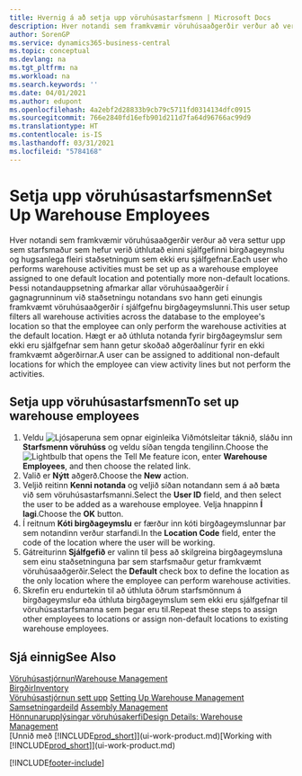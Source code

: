 ```yaml
---
title: Hvernig á að setja upp vöruhúsastarfsmenn | Microsoft Docs
description: Hver notandi sem framkvæmir vöruhúsaaðgerðir verður að vera settur upp sem starfsmaður sem hefur verið úthlutað einni sjálfgefinni birgðageymslu og hugsanlega fleiri staðsetningum sem ekki eru sjálfgefnar.
author: SorenGP
ms.service: dynamics365-business-central
ms.topic: conceptual
ms.devlang: na
ms.tgt_pltfrm: na
ms.workload: na
ms.search.keywords: ''
ms.date: 04/01/2021
ms.author: edupont
ms.openlocfilehash: 4a2ebf2d28833b9cb79c5711fd0314134dfc0915
ms.sourcegitcommit: 766e2840fd16efb901d211d7fa64d96766ac99d9
ms.translationtype: HT
ms.contentlocale: is-IS
ms.lasthandoff: 03/31/2021
ms.locfileid: "5784168"
---
```

# <a name="set-up-warehouse-employees"></a><span data-ttu-id="0b42d-103">Setja upp vöruhúsastarfsmenn</span><span class="sxs-lookup"><span data-stu-id="0b42d-103">Set Up Warehouse Employees</span></span>
<span data-ttu-id="0b42d-104">Hver notandi sem framkvæmir vöruhúsaaðgerðir verður að vera settur upp sem starfsmaður sem hefur verið úthlutað einni sjálfgefinni birgðageymslu og hugsanlega fleiri staðsetningum sem ekki eru sjálfgefnar.</span><span class="sxs-lookup"><span data-stu-id="0b42d-104">Each user who performs warehouse activities must be set up as a warehouse employee assigned to one default location and potentially more non-default locations.</span></span> <span data-ttu-id="0b42d-105">Þessi notandauppsetning afmarkar allar vöruhúsaaðgerðir í gagnagrunninum við staðsetningu notandans svo hann geti einungis framkvæmt vöruhúsaaðgerðir í sjálfgefnu birgðageymslunni.</span><span class="sxs-lookup"><span data-stu-id="0b42d-105">This user setup filters all warehouse activities across the database to the employee's location so that the employee can only perform the warehouse activities at the default location.</span></span> <span data-ttu-id="0b42d-106">Hægt er að úthluta notanda fyrir birgðageymslur sem ekki eru sjálfgefnar sem hann getur skoðað aðgerðalínur fyrir en ekki framkvæmt aðgerðirnar.</span><span class="sxs-lookup"><span data-stu-id="0b42d-106">A user can be assigned to additional non-default locations for which the employee can view activity lines but not perform the activities.</span></span>

## <a name="to-set-up-warehouse-employees"></a><span data-ttu-id="0b42d-107">Setja upp vöruhúsastarfsmenn</span><span class="sxs-lookup"><span data-stu-id="0b42d-107">To set up warehouse employees</span></span>  
1.  <span data-ttu-id="0b42d-108">Veldu ![Ljósaperuna sem opnar eiginleika Viðmótsleitar](media/ui-search/search_small.png "Segðu mér hvað þú vilt gera") táknið, sláðu inn **Starfsmenn vöruhúss** og veldu síðan tengda tengilinn.</span><span class="sxs-lookup"><span data-stu-id="0b42d-108">Choose the ![Lightbulb that opens the Tell Me feature](media/ui-search/search_small.png "Tell me what you want to do") icon, enter **Warehouse Employees**, and then choose the related link.</span></span>  
2. <span data-ttu-id="0b42d-109">Valið er **Nýtt** aðgerð.</span><span class="sxs-lookup"><span data-stu-id="0b42d-109">Choose the **New** action.</span></span>  
3. <span data-ttu-id="0b42d-110">Veljið reitinn **Kenni notanda** og veljið síðan notandann sem á að bæta við sem vöruhúsastarfsmanni.</span><span class="sxs-lookup"><span data-stu-id="0b42d-110">Select the **User ID** field, and then select the user to be added as a warehouse employee.</span></span> <span data-ttu-id="0b42d-111">Velja hnappinn **Í lagi**.</span><span class="sxs-lookup"><span data-stu-id="0b42d-111">Choose the **OK** button.</span></span>  
6.  <span data-ttu-id="0b42d-112">Í reitnum **Kóti birgðageymslu** er færður inn kóti birgðageymslunnar þar sem notandinn verður starfandi.</span><span class="sxs-lookup"><span data-stu-id="0b42d-112">In the **Location Code** field, enter the code of the location where the user will be working.</span></span>  
7.  <span data-ttu-id="0b42d-113">Gátreiturinn **Sjálfgefið** er valinn til þess að skilgreina birgðageymsluna sem einu staðsetninguna þar sem starfsmaður getur framkvæmt vöruhúsaaðgerðir.</span><span class="sxs-lookup"><span data-stu-id="0b42d-113">Select the **Default** check box to define the location as the only location where the employee can perform warehouse activities.</span></span>  
8.  <span data-ttu-id="0b42d-114">Skrefin eru endurtekin til að úthluta öðrum starfsmönnum á birgðageymslur eða úthluta birgðageymslum sem ekki eru sjálfgefnar til vöruhúsastarfsmanna sem þegar eru til.</span><span class="sxs-lookup"><span data-stu-id="0b42d-114">Repeat these steps to assign other employees to locations or assign non-default locations to existing warehouse employees.</span></span>  

## <a name="see-also"></a><span data-ttu-id="0b42d-115">Sjá einnig</span><span class="sxs-lookup"><span data-stu-id="0b42d-115">See Also</span></span>  
[<span data-ttu-id="0b42d-116">Vöruhúsastjórnun</span><span class="sxs-lookup"><span data-stu-id="0b42d-116">Warehouse Management</span></span>](warehouse-manage-warehouse.md)  
[<span data-ttu-id="0b42d-117">Birgðir</span><span class="sxs-lookup"><span data-stu-id="0b42d-117">Inventory</span></span>](inventory-manage-inventory.md)  
<span data-ttu-id="0b42d-118">[Vöruhúsastjórnun sett upp](warehouse-setup-warehouse.md)   </span><span class="sxs-lookup"><span data-stu-id="0b42d-118">[Setting Up Warehouse Management](warehouse-setup-warehouse.md)   </span></span>  
<span data-ttu-id="0b42d-119">[Samsetningardeild](assembly-assemble-items.md)  </span><span class="sxs-lookup"><span data-stu-id="0b42d-119">[Assembly Management](assembly-assemble-items.md)  </span></span>  
[<span data-ttu-id="0b42d-120">Hönnunarupplýsingar vöruhúsakerfi</span><span class="sxs-lookup"><span data-stu-id="0b42d-120">Design Details: Warehouse Management</span></span>](design-details-warehouse-management.md)  
<span data-ttu-id="0b42d-121">[Unnið með [!INCLUDE[prod_short](includes/prod_short.md)]](ui-work-product.md)</span><span class="sxs-lookup"><span data-stu-id="0b42d-121">[Working with [!INCLUDE[prod_short](includes/prod_short.md)]](ui-work-product.md)</span></span>  


[!INCLUDE[footer-include](includes/footer-banner.md)]